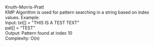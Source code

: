 Knuth-Morris-Pratt</br>
KMP Algorithm is used for pattern searching in a string based on index values.
Example:</br>
Input:  txt[] = "THIS IS A TEST TEXT"</br>
        pat[] = "TEST"</br>
Output: Pattern found at index 10
</br>
Complexity: O(n)
